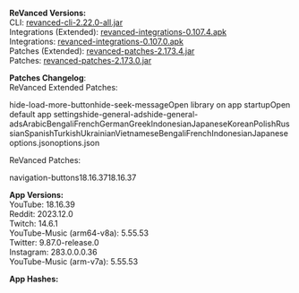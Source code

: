 **ReVanced Versions:**  
CLI: [revanced-cli-2.22.0-all.jar](https://github.com/j-hc/revanced-cli/releases/tag/v2.22.0)  
Integrations (Extended): [revanced-integrations-0.107.4.apk](https://github.com/inotia00/revanced-integrations/releases/tag/v0.107.4)  
Integrations: [revanced-integrations-0.107.0.apk](https://github.com/revanced/revanced-integrations/releases/tag/v0.107.0)  
Patches (Extended): [revanced-patches-2.173.4.jar](https://github.com/inotia00/revanced-patches/releases/tag/v2.173.4)  
Patches: [revanced-patches-2.173.0.jar](https://github.com/revanced/revanced-patches/releases/tag/v2.173.0)  

**Patches Changelog**:   
ReVanced Extended Patches:  

hide-load-more-buttonhide-seek-messageOpen library on app startupOpen default app settingshide-general-adshide-general-adsArabicBengaliFrenchGermanGreekIndonesianJapaneseKoreanPolishRussianSpanishTurkishUkrainianVietnameseBengaliFrenchIndonesianJapaneseoptions.jsonoptions.json
  
ReVanced Patches:   

navigation-buttons18.16.3718.16.37
  
**App Versions:**  
YouTube: 18.16.39  
Reddit: 2023.12.0  
Twitch: 14.6.1  
YouTube-Music (arm64-v8a): 5.55.53  
Twitter: 9.87.0-release.0  
Instagram: 283.0.0.0.36  
YouTube-Music (arm-v7a): 5.55.53  

**App Hashes:**  
  

